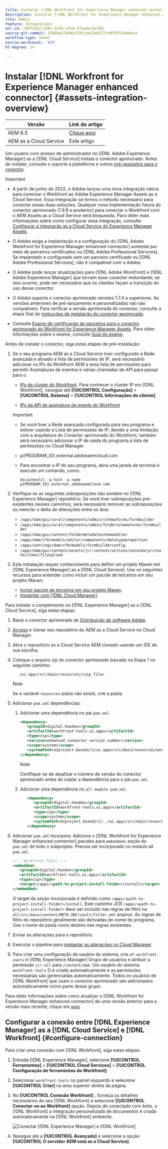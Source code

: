 ```yaml
---
title: Instalar [!DNL Workfront for Experience Manager enhanced connector]
description: Instalar [!DNL Workfront for Experience Manager enhanced connector]
role: Admin
feature: Integrations
exl-id: 2907a3b2-e28c-4194-afa8-47eadec6e39a
source-git-commit: 5568be57db4e270fcee22e637fc40f07529e0ecd
workflow-type: tm+mt
source-wordcount: '854'
ht-degree: 2%

---
```


# Instalar [!DNL Workfront for Experience Manager enhanced connector] {#assets-integration-overview}

| Versão | Link do artigo |
| -------- | ---------------------------- |
| AEM 6.5 | [Clique aqui](https://experienceleague.adobe.com/docs/experience-manager-65/assets/integrations/workfront-connector-install.html) |
| AEM as a Cloud Service | Este artigo |

Um usuário com acesso de administrador no [!DNL Adobe Experience Manager] as a [!DNL Cloud Service] instala o conector aprimorado. Antes de instalar, consulte o suporte à plataforma e outros [pré-requisitos para o conector](https://one.workfront.com/s/csh?context=2467&amp;pubname=the-new-workfront-experience).

>[!IMPORTANT]
>
>* A partir de junho de 2022, o Adobe lançou uma nova integração nativa para conectar o Workfront ao Adobe Experience Manager Assets as a Cloud Service. Essa integração se tornou o método necessário para conectar essas duas soluções. Qualquer nova implementação futura do conector aprimorado (1.9.8 e posterior) para conectar o Workfront com o AEM Assets as a Cloud Service será bloqueada. Para obter mais informações sobre como configurar essa integração, consulte [Configurar a integração as a Cloud Service do Experience Manager Assets](workfront-connector-configure.md).
>* O Adobe exige a implantação e a configuração do [!DNL Adobe Workfront for Experience Manager enhanced connector] somente por meio de parceiros certificados ou [!DNL Adobe Professional Services]. Se implantado e configurado sem um parceiro certificado ou [!DNL Adobe Professional Services], não é compatível com o Adobe.
>
>* O Adobe pode lançar atualizações para [!DNL Adobe Workfront] e [!DNL Adobe Experience Manager] que tornam esse conector redundante; se isso ocorrer, pode ser necessário que os clientes façam a transição do uso desse conector.
>
>* O Adobe suporta o conector aprimorado versões 1.7.4 e superiores. As versões anteriores de pré-lançamento e personalizadas não são compatíveis. Para verificar a versão aprimorada do conector, consulte a etapa 5(a) do [instruções de instalação do conector aprimorado](workfront-connector-install.md).
>
>* Consulte [Exame de certificação de parceiros para o conector aprimorado do Workfront for Experience Manager Assets](https://solutionpartners.adobe.com/solution-partners/home/applications/experience_cloud/workfront/journey/dev_core.html). Para obter informações sobre o exame, consulte [Guia do exame](https://express.adobe.com/page/Tc7Mq6zLbPFy8/).

Antes de instalar o conector, siga estas etapas de pré-instalação:

1. Se o seu programa AEM as a Cloud Service tiver configurado a Rede avançada e ativado a lista de permissões de IP, será necessário adicionar os IPs da Workfront AEM a essa lista de permissões para permitir Assinaturas de eventos e várias chamadas de API para passar para o.

   * [IPs de cluster do Workfront](https://experienceleague.adobe.com/docs/workfront/using/administration-and-setup/get-started-administration/configure-your-firewall.html?lang=en#ip-addresses-to-allow-for-clusters-1-2-3-5-7-8-and-9). Para conhecer o cluster IP em [!DNL Workfront], navegue até **[!UICONTROL Configuração]** > **[!UICONTROL Sistema]** > **[!UICONTROL Informações do cliente]**.

   * [IPs da API de assinatura de evento do Workfront](https://experienceleague.adobe.com/docs/workfront/using/adobe-workfront-api/event-subscriptions/event-subs-api.html)

   >[!IMPORTANT]
   >
   >* Se você tiver a Rede avançada configurada para seu programa e estiver usando a Lista de permissões de IP, devido a uma limitação com a arquitetura do Conector aprimorado do Workfront, também será necessário adicionar o IP de saída do programa à lista de permissões no Cloud Manager.
   >
   >* p{PROGRAM_ID}.external.adobeaemcloud.com
   >
   >* Para encontrar o IP do seu programa, abra uma janela de terminal e execute um comando, como:
   >
   >    ```
   >    dscacheutil -q host -a name p{PROGRAM_ID}.external.adobeaemcloud.com
   >
   >    ```

1. Verifique se as seguintes sobreposições não existem no [!DNL Experience Manager] repositório. Se você tiver sobreposições pré-existentes nesses caminhos, será necessário remover as sobreposições ou mesclar o delta de alterações entre os dois:

   * `/apps/dam/gui/coral/components/admin/schemaforms/formbuilder`
   * `/apps/dam/gui/coral/components/admin/folderschemaforms/formbuilder`
   * `/apps/dam/gui/content/foldermetadataschemaeditor`
   * `/apps/dam/cfm/models/editor/components/datatypeproperties`
   * `/apps/settings/dam/cfm/models/formbuilderconfig`
   * `/apps/dam/gui/content/assets/jcr:content/actions/secondary/create/items/fileupload`

1. Esta instalação requer conhecimento para definir um projeto Maven em [!DNL Experience Manager] as a [!DNL Cloud Service]. Use os seguintes recursos para entender como incluir um pacote de terceiros em seu projeto Maven:

   * [Incluir pacote de terceiros em seu projeto Maven](https://experienceleague.adobe.com/docs/experience-manager-cloud-service/implementing/deploying/overview.html#including-third-party).
   * [Implantar com [!DNL Cloud Manager]](https://experienceleague.adobe.com/docs/experience-manager-cloud-service/implementing/using-cloud-manager/deploy-code.html?lang=pt-BR).

Para instalar o complemento no [!DNL Experience Manager] as a [!DNL Cloud Service], siga estas etapas:

1. Baixe o conector aprimorado de [Distribuição de software Adobe](https://experience.adobe.com/#/downloads/content/software-distribution/en/aem.html?package=/content/software-distribution/en/details.html/content/dam/aem/public/adobe/packages/cq650/product/assets/workfront-tools.ui.apps.zip).

1. [Access](https://experienceleague.adobe.com/docs/experience-manager-cloud-service/content/implementing/using-cloud-manager/managing-code/accessing-repos.html?lang=en) e clonar seu repositório do AEM as a Cloud Service no Cloud Manager.

1. Abra o repositório as a Cloud Service AEM clonado usando um IDE de sua escolha.

1. Coloque o arquivo zip do conector aprimorado baixado na Etapa 1 no seguinte caminho:

   ```TXT
      /ui.apps/src/main/resources/<zip file>
   ```

   >[!NOTE]
   >
   >Se a variável `resources` pasta não existe, crie a pasta.


1. Adicionar `pom.xml` dependências:

   1. Adicionar uma dependência no pai `pom.xml`.

      ```XML
      <dependency>
         <groupId>digital.hoodoo</groupId>
         <artifactId>workfront-tools.ui.apps</artifactId>
         <type>zip</type>
         <version>enhanced connector version number</version>
         <scope>system</scope>
         <systemPath>${project.basedir}/ui.apps/src/main/resources/workfront-tools.ui.apps.zip</systemPath>
      </dependency>
      ```

      >[!NOTE]
      >
      >Certifique-se de atualizar o número de versão do conector aprimorado antes de copiar a dependência para o pai `pom.xml`.

   1. Adicionar uma dependência no `all module pom.xml`.

      ```XML
         <dependency>
            <groupId>digital.hoodoo</groupId>
            <artifactId>workfront-tools.ui.apps</artifactId>
            <type>zip</type>
            <scope>system</scope>
            <systemPath>${project.basedir}/../ui.apps/src/main/resources/workfront-tools.ui.apps.zip</systemPath>
         </dependency>
      ```


1. Adicionar `pom.xml` incorpora. Adicione o [!DNL Workfront for Experience Manager enhanced connector] pacotes para `embeddeds` seção do `pom.xml` de todo o subprojeto. Precisa ser incorporado no módulo all `pom.xml`.

   ```XML
   <!-- Workfront Tools -->
   <embedded>
      <groupId>digital.hoodoo</groupId>
      <artifactId>workfront-tools.ui.apps</artifactId>
      <type>zip</type>
      <target>/apps/<path-to-project-install-folder>/install</target>
   </embedded>
   ```

   O target da seção incorporada é definido como `/apps/<path-to-project-install-folder>/install`. Este caminho JCR `/apps/<path-to-project-install-folder>` deve ser incluído nas regras de filtro na `all/src/main/content/META-INF/vault/filter.xml` arquivo. As regras de filtro do repositório geralmente são derivadas do nome do programa. Use o nome da pasta como destino nas regras existentes.

1. Enviar as alterações para o repositório.

1. Executar o pipeline para [implantar as alterações no Cloud Manager](https://experienceleague.adobe.com/docs/experience-manager-cloud-service/content/implementing/using-cloud-manager/deploy-code.html).

1. Para criar uma configuração de usuário do sistema, crie `wf-workfront-users` in [!DNL Experience Manager] Grupo de usuários e atribuir a permissão `jcr:all` para `/content/dam`. Um usuário do sistema `workfront-tools` O é criado automaticamente e as permissões necessárias são gerenciadas automaticamente. Todos os usuários de [!DNL Workfront] que usam o conector aprimorado são adicionados automaticamente como parte desse grupo.

Para obter informações sobre como atualizar o [!DNL Workfront for Experience Manager enhanced connector] de uma versão anterior para a versão mais recente, clique em [aqui](update-workfront-enhanced-connector.md).

## Configurar a conexão entre [!DNL Experience Manager] as a [!DNL Cloud Service] e [!DNL Workfront] {#configure-connection}

Para criar uma conexão com [!DNL Workfront], siga estas etapas:

1. Entrada [!DNL Experience Manager], selecione **[!UICONTROL Ferramentas]** > **[!UICONTROL Cloud Services]** > **[!UICONTROL Configuração de ferramentas do Workfront]**.

1. Selecionar `workfront-tools` no painel esquerdo e selecione **[!UICONTROL Criar]** na área superior direita da página.

1. No **[!UICONTROL Conexão Workfront]** , forneça os detalhes necessários do seu [!DNL Workfront] e selecione **[!UICONTROL Conectar-se ao Workfront]** opção. Depois de conectado com êxito, o [!DNL Workfront] a integração personalizada de documentos é criada automaticamente na [!DNL Workfront] ambiente.

   ![Conectar [!DNL Experience Manager] e [!DNL Workfront]](/help/assets/assets/wf-connection-config.png)

1. Navegue até a **[!UICONTROL Avançado]** e selecione a opção **[!UICONTROL O servidor AEM está as a Cloud Service]**.
